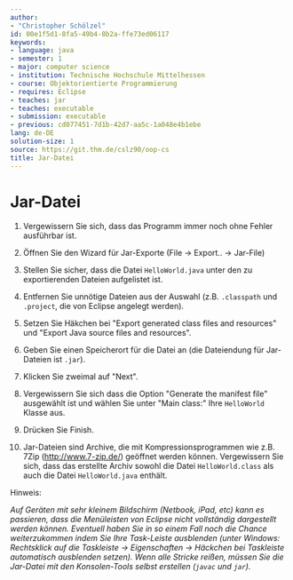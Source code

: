 ```yaml
---
author:
- "Christopher Schölzel"
id: 00e1f5d1-8fa5-49b4-8b2a-ffe73ed06117
keywords:
- language: java
- semester: 1
- major: computer science
- institution: Technische Hochschule Mittelhessen
- course: Objektorientierte Programmierung
- requires: Eclipse
- teaches: jar
- teaches: executable
- submission: executable
- previous: cd077451-7d1b-42d7-aa5c-1a048e4b1ebe
lang: de-DE
solution-size: 1
source: https://git.thm.de/cslz90/oop-cs
title: Jar-Datei
---
```


# Jar-Datei

1.  Vergewissern Sie sich, dass das Programm immer noch ohne Fehler
    ausführbar ist.

2.  Öffnen Sie den Wizard für Jar-Exporte (File $\rightarrow$ Export..
    $\rightarrow$ Jar-File)

3.  Stellen Sie sicher, dass die Datei `HelloWorld.java` unter den zu
    exportierenden Dateien aufgelistet ist.

4.  Entfernen Sie unnötige Dateien aus der Auswahl (z.B. `.classpath`
    und `.project`, die von Eclipse angelegt werden).

5.  Setzen Sie Häkchen bei "Export generated class files
    and resources" und "Export Java
    source files and resources".

6.  Geben Sie einen Speicherort für die Datei an (die Dateiendung für
    Jar-Dateien ist `.jar`).

7.  Klicken Sie zweimal auf "Next".

8.  Vergewissern Sie sich dass die Option "Generate the
    manifest file" ausgewählt ist und wählen Sie unter
    "Main class:" Ihre `HelloWorld`
    Klasse aus.

9.  Drücken Sie Finish.

10. Jar-Dateien sind Archive, die mit Kompressionsprogrammen wie z.B.
    7Zip (http://www.7-zip.de/) geöffnet werden können. Vergewissern Sie
    sich, dass das erstellte Archiv sowohl die Datei `HelloWorld.class`
    als auch die Datei `HelloWorld.java` enthält.

Hinweis: 

*Auf Geräten mit sehr kleinem Bildschirm (Netbook, iPad, etc) kann es passieren, dass die Menüleisten von Eclipse nicht vollständig dargestellt werden können. Eventuell haben Sie in so einem Fall noch die Chance weiterzukommen indem Sie Ihre Task-Leiste ausblenden (unter Windows: Rechtsklick auf die Taskleiste → Eigenschaften → Häckchen bei Taskleiste automatisch ausblenden setzen). Wenn alle Stricke reißen, müssen Sie die Jar-Datei mit den Konsolen-Tools selbst erstellen (`javac` und `jar`).*
